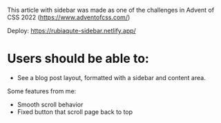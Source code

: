 This article with sidebar was made as one of the challenges in Advent of CSS 2022 (https://www.adventofcss.com/)

Deploy: https://rubiaqute-sidebar.netlify.app/

# Users should be able to:

- See a blog post layout, formatted with a sidebar and content area.

Some features from me:

- Smooth scroll behavior
- Fixed button that scroll page back to top
